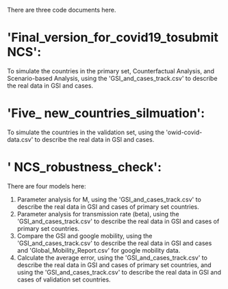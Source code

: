 There are three code documents here.

# 'Final_version_for_covid19_tosubmitNCS': 
To simulate the countries in the primary set, Counterfactual Analysis, and Scenario-based Analysis, using the 'GSI_and_cases_track.csv' to describe the real data in GSI and cases.

# 'Five_ new_countries_silmuation':
To simulate the countries in the validation set, using the 'owid-covid-data.csv' to describe the real data in GSI and cases.

# ' NCS_robustness_check':
There are four models here:
1) Parameter analysis for M,  using the 'GSI_and_cases_track.csv' to describe the real data in GSI and cases of primary set countries.
2) Parameter analysis for transmission rate (beta),  using the 'GSI_and_cases_track.csv' to describe the real data in GSI and cases of primary set countries.
3) Compare the GSI and google mobility,  using the 'GSI_and_cases_track.csv' to describe the real data in GSI and cases and 'Global_Mobility_Report.csv' for google mobility data.
4) Calculate the average error, using the 'GSI_and_cases_track.csv' to describe the real data in GSI and cases of primary set countries, and using the 'GSI_and_cases_track.csv' to describe the real data in GSI and cases of validation set countries.
